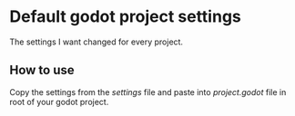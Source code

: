 # Default godot project settings
The settings I want changed for every project.

## How to use
Copy the settings from the *settings* file and paste into *project.godot* file in root of your godot project.
